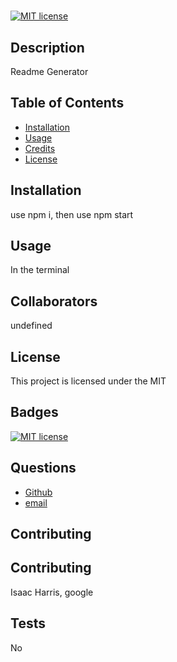 # 
  [![MIT license](https://img.shields.io/badge/License-MIT-blue.svg)](https://img.shields.io/badge/License-MIT-yellow)
  ## Description 
  Readme Generator
  
  ## Table of Contents
  
  * [Installation](#installation)
  * [Usage](#usage)
  * [Credits](#credits)
  * [License](#license)
  
  
  ## Installation
  
  use npm i, then use npm start
  
  ## Usage 
  
  In the terminal
  
  ## Collaborators
  
 undefined
  
  ## License
  
  This project is licensed under the MIT
  
  ## Badges
  
  [![MIT license](https://img.shields.io/badge/License-MIT-blue.svg)](https://img.shields.io/badge/License-MIT-yellow)
  ## Questions
  
  * [Github](https://github.com/undefined)
  * [email](IsaacHphotography@gmail.com)
  
  ## Contributing
  
  ## Contributing
  Isaac Harris, google
  
  ## Tests
  
  No
